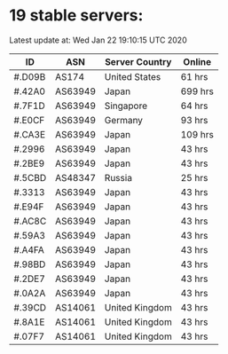 # 19 stable servers:

Latest update at: Wed Jan 22 19:10:15 UTC 2020

| ID | ASN | Server Country | Online |
| -- | --- | -------------- | ------ |
| #.D09B | AS174 | United States | 61 hrs |
| #.42A0 | AS63949 | Japan | 699 hrs |
| #.7F1D | AS63949 | Singapore | 64 hrs |
| #.E0CF | AS63949 | Germany | 93 hrs |
| #.CA3E | AS63949 | Japan | 109 hrs |
| #.2996 | AS63949 | Japan | 43 hrs |
| #.2BE9 | AS63949 | Japan | 43 hrs |
| #.5CBD | AS48347 | Russia | 25 hrs |
| #.3313 | AS63949 | Japan | 43 hrs |
| #.E94F | AS63949 | Japan | 43 hrs |
| #.AC8C | AS63949 | Japan | 43 hrs |
| #.59A3 | AS63949 | Japan | 43 hrs |
| #.A4FA | AS63949 | Japan | 43 hrs |
| #.98BD | AS63949 | Japan | 43 hrs |
| #.2DE7 | AS63949 | Japan | 43 hrs |
| #.0A2A | AS63949 | Japan | 43 hrs |
| #.39CD | AS14061 | United Kingdom | 43 hrs |
| #.8A1E | AS14061 | United Kingdom | 43 hrs |
| #.07F7 | AS14061 | United Kingdom | 43 hrs |

